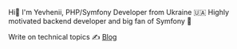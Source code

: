 Hi👋 I'm Yevhenii, PHP/Symfony Developer from Ukraine 🇺🇦 Highly motivated backend developer and big fan of Symfony 🚀

Write on technical topics ✍️ [Blog](https://stfalcon.com/en/blog/author/yevhenii.vaskevych)
